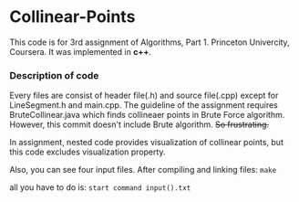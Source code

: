 # Collinear-Points
This code is for 3rd assignment of Algorithms, Part 1. Princeton Univercity, Coursera. It was implemented in **c++**.

### Description of code
Every files are consist of header file(.h) and source file(.cpp) except for LineSegment.h and main.cpp. 
The guideline of the assignment requires BruteCollinear.java which finds collineaer points in Brute Force algorithm. However, this commit doesn't include Brute algorithm. ~~So frustrating.~~

In assignment, nested code provides visualization of collinear points, but this code excludes visualization property.

Also, you can see four input files. After compiling and linking files:
```make```

all you have to do is:
```start command input().txt```
